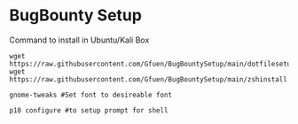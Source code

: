 # BugBounty Setup

Command to install in Ubuntu/Kali Box


```
wget https://raw.githubusercontent.com/Gfuen/BugBountySetup/main/dotfilesetup.sh
wget https://raw.githubusercontent.com/Gfuen/BugBountySetup/main/zshinstall.sh

gnome-tweaks #Set font to desireable font

p10 configure #to setup prompt for shell
```
